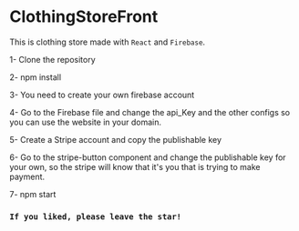 # ClothingStoreFront
This is clothing store made with `React` and `Firebase`.

1- Clone the repository

2- npm install

3- You need to create your own firebase account 

4- Go to the Firebase file and change the api_Key and the other configs so you can use the website in your domain.

5- Create a Stripe account and copy the publishable key

6- Go to the stripe-button component and change the publishable key for your own, so the stripe will know that it's you that is trying to make payment.

7- npm start

### `If you liked, please leave the star!`
